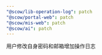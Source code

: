 ```yaml
---
"@scow/lib-operation-log": patch
"@scow/portal-web": patch
"@scow/mis-web": patch
"@scow/ai": patch
---
```


用户修改自身密码和邮箱增加操作日志
